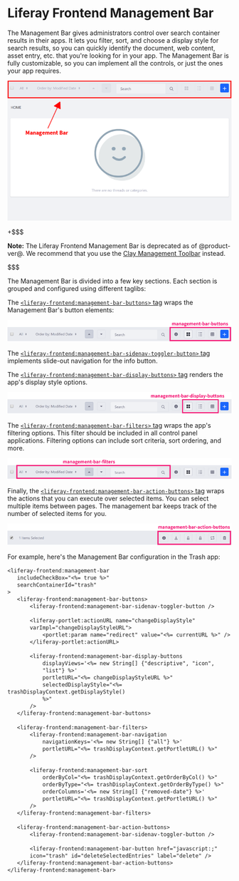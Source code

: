 # Liferay Frontend Management Bar [](id=liferay-frontend-management-bar)

The Management Bar gives administrators control over search container results in 
their apps. It lets you filter, sort, and choose a display style for search 
results, so you can quickly identify the document, web content, asset 
entry, etc. that you're looking for in your app. The Management Bar is fully 
customizable, so you can implement all the controls, or just the ones your app 
requires. 

![Figure 1: The Management Bar lets the user customize how the app displays content.](../../../../images/liferay-frontend-taglib-management-bar-message-boards.png)

+$$$

**Note:** The Liferay Frontend Management Bar is deprecated as of @product-ver@. 
We recommend that you use the 
[Clay Management Toolbar](/develop/tutorials/-/knowledge_base/7-1/clay-management-toolbar) 
instead.

$$$

The Management Bar is divided into a few key sections. Each section is grouped 
and configured using different taglibs:

The 
[`<liferay-frontend:management-bar-buttons>` tag](@app-ref@/foundation/latest/taglibdocs/liferay-frontend/management-bar-buttons.html) 
wraps the Management Bar's button elements:

![Figure 2: The `management-bar-buttons` tag contains the Management Bar's main buttons.](../../../../images/liferay-frontend-taglib-management-bar-buttons.png)

The 
[`<liferay-frontend:management-bar-sidenav-toggler-button>` tag](@app-ref@/foundation/latest/taglibdocs/liferay-frontend/management-bar-sidenav-toggler-button.html) 
implements slide-out navigation for the info button.

The 
[`<liferay-frontend:management-bar-display-buttons>` tag](@app-ref@/foundation/latest/taglibdocs/liferay-frontend/management-bar-display-buttons.html) 
renders the app's display style options.

![Figure 3: The `management-bar-display-buttons` tag contains the content's display options.](../../../../images/liferay-frontend-taglib-management-bar-display-buttons.png)

The 
[`<liferay-frontend:management-bar-filters>` tag](@app-ref@/foundation/latest/taglibdocs/liferay-frontend/management-bar-filters.html) 
wraps the app's filtering options. This filter should be included in all control 
panel applications. Filtering options can include sort criteria, sort ordering, 
and more.

![Figure 4: The `management-bar-filters` tag contains the content filtering options.](../../../../images/liferay-frontend-taglib-management-bar-filters.png)

Finally, the 
[`<liferay-frontend:management-bar-action-buttons>` tag](@app-ref@/foundation/latest/taglibdocs/liferay-frontend/management-bar-action-buttons.html) 
wraps the actions that you can execute over selected items. You can select 
multiple items between pages. The management bar keeps track of the number of 
selected items for you.

![Figure 5: The management bar keeps track of the items selected and displays the actions to execute on them.](../../../../images/liferay-frontend-taglib-management-bar-action-buttons.png)

For example, here's the Management Bar configuration in the Trash app:

    <liferay-frontend:management-bar
       includeCheckBox="<%= true %>"
       searchContainerId="trash"
    >
       <liferay-frontend:management-bar-buttons>
           <liferay-frontend:management-bar-sidenav-toggler-button />

           <liferay-portlet:actionURL name="changeDisplayStyle"
           varImpl="changeDisplayStyleURL">
               <portlet:param name="redirect" value="<%= currentURL %>" />
           </liferay-portlet:actionURL>

           <liferay-frontend:management-bar-display-buttons
               displayViews='<%= new String[] {"descriptive", "icon",
               "list"} %>'
               portletURL="<%= changeDisplayStyleURL %>"
               selectedDisplayStyle="<%= trashDisplayContext.getDisplayStyle()
               %>"
           />
       </liferay-frontend:management-bar-buttons>

       <liferay-frontend:management-bar-filters>
           <liferay-frontend:management-bar-navigation
               navigationKeys='<%= new String[] {"all"} %>'
               portletURL="<%= trashDisplayContext.getPortletURL() %>"
           />

           <liferay-frontend:management-bar-sort
               orderByCol="<%= trashDisplayContext.getOrderByCol() %>"
               orderByType="<%= trashDisplayContext.getOrderByType() %>"
               orderColumns='<%= new String[] {"removed-date"} %>'
               portletURL="<%= trashDisplayContext.getPortletURL() %>"
           />
       </liferay-frontend:management-bar-filters>

       <liferay-frontend:management-bar-action-buttons>
           <liferay-frontend:management-bar-sidenav-toggler-button />

           <liferay-frontend:management-bar-button href="javascript:;"
           icon="trash" id="deleteSelectedEntries" label="delete" />
       </liferay-frontend:management-bar-action-buttons>
    </liferay-frontend:management-bar>

